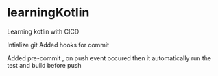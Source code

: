 # learningKotlin
Learning kotlin with CICD

Intialize git
Added hooks for commit




Added pre-commit , on push event occured then it automatically run the test and build before push


